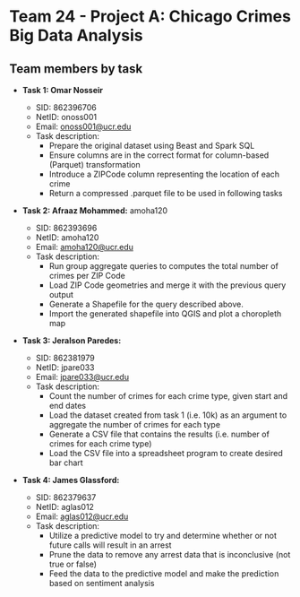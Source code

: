 # Team 24 - Project A: Chicago Crimes Big Data Analysis

## Team members by task

- **Task 1: Omar Nosseir**
  - SID: 862396706
  - NetID: onoss001
  - Email: onoss001@ucr.edu 
  - Task description:
    - Prepare the original dataset using Beast and Spark SQL
    - Ensure columns are in the correct format for column-based (Parquet) transformation
    - Introduce a ZIPCode column representing the location of each crime
    - Return a compressed .parquet file to be used in following tasks


- **Task 2: Afraaz Mohammed:** amoha120
  - SID: 862393696
  - NetID: amoha120
  - Email: amoha120@ucr.edu
  - Task description:
    - Run group aggregate queries to computes the total number of crimes per ZIP Code
    - Load ZIP Code geometries and merge it with the previous query output
    - Generate a Shapefile for the query described above.
    - Import the generated shapefile into QGIS and plot a choropleth map

- **Task 3: Jeralson Paredes:**
  - SID: 862381979
  - NetID: jpare033
  - Email: jpare033@ucr.edu
  - Task description:
    - Count the number of crimes for each crime type, given start and end dates
    - Load the dataset created from task 1 (i.e. 10k) as an argument to aggregate the number of crimes for each type
    - Generate a CSV file that contains the results (i.e. number of crimes for each crime type)
    - Load the CSV file into a spreadsheet program to create desired bar chart

- **Task 4: James Glassford:**
  - SID: 862379637
  - NetID: aglas012
  - Email: aglas012@ucr.edu
  - Task description: 
    - Utilize a predictive model to try and determine whether or not future calls will result in an arrest
    - Prune the data to remove any arrest data that is inconclusive (not true or false)
    - Feed the data to the predictive model and make the prediction based on sentiment analysis
      
